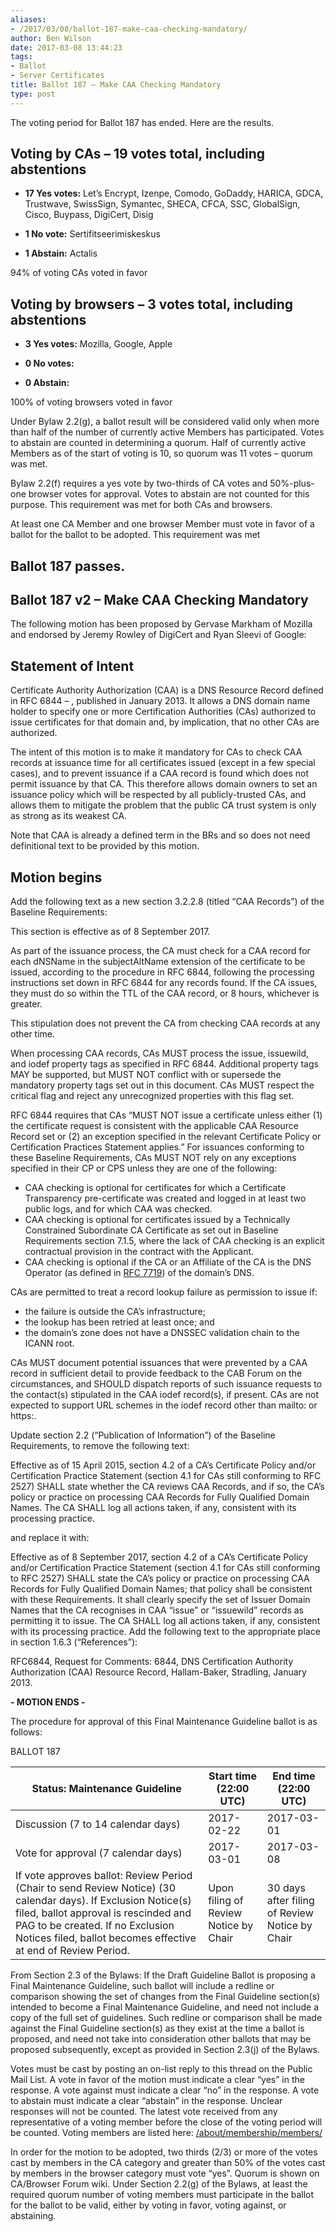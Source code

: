 ```yaml
---
aliases:
- /2017/03/08/ballot-187-make-caa-checking-mandatory/
author: Ben Wilson
date: 2017-03-08 13:44:23
tags:
- Ballot
- Server Certificates
title: Ballot 187 – Make CAA Checking Mandatory
type: post
---
```


The voting period for Ballot 187 has ended. Here are the results.

## Voting by CAs – 19 votes total, including abstentions

- **17 Yes votes:** Let’s Encrypt, Izenpe, Comodo, GoDaddy, HARICA, GDCA, Trustwave, SwissSign, Symantec, SHECA, CFCA, SSC, GlobalSign, Cisco, Buypass, DigiCert, Disig

- **1 No vote:** Sertifitseerimiskeskus

- **1 Abstain:** Actalis

94% of voting CAs voted in favor

## Voting by browsers – 3 votes total, including abstentions

- **3 Yes votes:** Mozilla, Google, Apple

- **0 No votes:**

- **0 Abstain:**

100% of voting browsers voted in favor

Under Bylaw 2.2(g), a ballot result will be considered valid only when more than half of the number of currently active Members has participated. Votes to abstain are counted in determining a quorum. Half of currently active Members as of the start of voting is 10, so quorum was 11 votes – quorum was met.

Bylaw 2.2(f) requires a yes vote by two-thirds of CA votes and 50%-plus-one browser votes for approval. Votes to abstain are not counted for this purpose. This requirement was met for both CAs and browsers.

At least one CA Member and one browser Member must vote in favor of a ballot for the ballot to be adopted. This requirement was met

## Ballot 187 passes.

## Ballot 187 v2 – Make CAA Checking Mandatory

The following motion has been proposed by Gervase Markham of Mozilla and endorsed by Jeremy Rowley of DigiCert and Ryan Sleevi of Google:

## Statement of Intent

Certificate Authority Authorization (CAA) is a DNS Resource Record defined in RFC 6844 – , published in January 2013. It allows a DNS domain name holder to specify one or more Certification Authorities (CAs) authorized to issue certificates for that domain and, by implication, that no other CAs are authorized.

The intent of this motion is to make it mandatory for CAs to check CAA records at issuance time for all certificates issued (except in a few special cases), and to prevent issuance if a CAA record is found which does not permit issuance by that CA. This therefore allows domain owners to set an issuance policy which will be respected by all publicly-trusted CAs, and allows them to mitigate the problem that the public CA trust system is only as strong as its weakest CA.

Note that CAA is already a defined term in the BRs and so does not need definitional text to be provided by this motion.

## Motion begins

Add the following text as a new section 3.2.2.8 (titled “CAA Records”) of the Baseline Requirements:

This section is effective as of 8 September 2017.

As part of the issuance process, the CA must check for a CAA record for each dNSName in the subjectAltName extension of the certificate to be issued, according to the procedure in RFC 6844, following the processing instructions set down in RFC 6844 for any records found. If the CA issues, they must do so within the TTL of the CAA record, or 8 hours, whichever is greater.

This stipulation does not prevent the CA from checking CAA records at any other time.

When processing CAA records, CAs MUST process the issue, issuewild, and iodef property tags as specified in RFC 6844. Additional property tags MAY be supported, but MUST NOT conflict with or supersede the mandatory property tags set out in this document. CAs MUST respect the critical flag and reject any unrecognized properties with this flag set.

RFC 6844 requires that CAs “MUST NOT issue a certificate unless either (1) the certificate request is consistent with the applicable CAA Resource Record set or (2) an exception specified in the relevant Certificate Policy or Certification Practices Statement applies.” For issuances conforming to these Baseline Requirements, CAs MUST NOT rely on any exceptions specified in their CP or CPS unless they are one of the following:

- CAA checking is optional for certificates for which a Certificate Transparency pre-certificate was created and logged in at least two public logs, and for which CAA was checked.
- CAA checking is optional for certificates issued by a Technically Constrained Subordinate CA Certificate as set out in Baseline Requirements section 7.1.5, where the lack of CAA checking is an explicit contractual provision in the contract with the Applicant.
- CAA checking is optional if the CA or an Affiliate of the CA is the DNS Operator (as defined in [RFC 7719][1]) of the domain’s DNS.

CAs are permitted to treat a record lookup failure as permission to issue if:

- the failure is outside the CA’s infrastructure;
- the lookup has been retried at least once; and
- the domain’s zone does not have a DNSSEC validation chain to the ICANN root.

CAs MUST document potential issuances that were prevented by a CAA record in sufficient detail to provide feedback to the CAB Forum on the circumstances, and SHOULD dispatch reports of such issuance requests to the contact(s) stipulated in the CAA iodef record(s), if present. CAs are not expected to support URL schemes in the iodef record other than mailto: or https:.

Update section 2.2 (“Publication of Information”) of the Baseline Requirements, to remove the following text:

Effective as of 15 April 2015, section 4.2 of a CA’s Certificate Policy and/or Certification Practice Statement (section 4.1 for CAs still conforming to RFC 2527) SHALL state whether the CA reviews CAA Records, and if so, the CA’s policy or practice on processing CAA Records for Fully Qualified Domain Names. The CA SHALL log all actions taken, if any, consistent with its processing practice.

and replace it with:

Effective as of 8 September 2017, section 4.2 of a CA’s Certificate Policy and/or Certification Practice Statement (section 4.1 for CAs still conforming to RFC 2527) SHALL state the CA’s policy or practice on processing CAA Records for Fully Qualified Domain Names; that policy shall be consistent with these Requirements. It shall clearly specify the set of Issuer Domain Names that the CA recognises in CAA “issue” or “issuewild” records as permitting it to issue. The CA SHALL log all actions taken, if any, consistent with its processing practice. Add the following text to the appropriate place in section 1.6.3 (“References”):

RFC6844, Request for Comments: 6844, DNS Certification Authority Authorization (CAA) Resource Record, Hallam-Baker, Stradling, January 2013.

**- MOTION ENDS -**

The procedure for approval of this Final Maintenance Guideline ballot is as follows:

BALLOT 187  

| Status: Maintenance Guideline                                                                                                                                                                                                                               | Start time (22:00 UTC)                | End time (22:00 UTC)                           |
| ----------------------------------------------------------------------------------------------------------------------------------------------------------------------------------------------------------------------------------------------------------- | ------------------------------------- | ---------------------------------------------- |
| Discussion (7 to 14 calendar days)                                                                                                                                                                                                                          | 2017-02-22                            | 2017-03-01                                     |
| Vote for approval (7 calendar days)                                                                                                                                                                                                                         | 2017-03-01                            | 2017-03-08                                     |
| If vote approves ballot: Review Period (Chair to send Review Notice) (30 calendar days). If Exclusion Notice(s) filed, ballot approval is rescinded and PAG to be created. If no Exclusion Notices filed, ballot becomes effective at end of Review Period. | Upon filing of Review Notice by Chair | 30 days after filing of Review Notice by Chair |

From Section 2.3 of the Bylaws: If the Draft Guideline Ballot is proposing a Final Maintenance Guideline, such ballot will include a redline or comparison showing the set of changes from the Final Guideline section(s) intended to become a Final Maintenance Guideline, and need not include a copy of the full set of guidelines. Such redline or comparison shall be made against the Final Guideline section(s) as they exist at the time a ballot is proposed, and need not take into consideration other ballots that may be proposed subsequently, except as provided in Section 2.3(j) of the Bylaws.

Votes must be cast by posting an on-list reply to this thread on the Public Mail List. A vote in favor of the motion must indicate a clear “yes” in the response. A vote against must indicate a clear “no” in the response. A vote to abstain must indicate a clear “abstain” in the response. Unclear responses will not be counted. The latest vote received from any representative of a voting member before the close of the voting period will be counted. Voting members are listed here: [/about/membership/members/](/about/membership/members/)

In order for the motion to be adopted, two thirds (2/3) or more of the votes cast by members in the CA category and greater than 50% of the votes cast by members in the browser category must vote “yes”. Quorum is shown on CA/Browser Forum wiki. Under Section 2.2(g) of the Bylaws, at least the required quorum number of voting members must participate in the ballot for the ballot to be valid, either by voting in favor, voting against, or abstaining.

[1]: https://tools.ietf.org/html/rfc7719